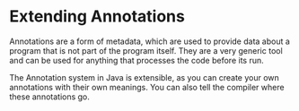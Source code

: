 # Extending Annotations

Annotations are a form of metadata, which are used to provide data about a program that is not part of the program itself. They are a very generic tool and can be used for anything that processes the code before its run. 

The Annotation system in Java is extensible, as you can create your own annotations with their own meanings. You can also tell the compiler where these annotations go. 
